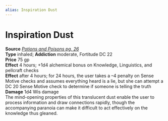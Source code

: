 ```yaml
---
alias: Inspiration Dust
---
```


# Inspiration Dust

**Source** [_Potions and Poisons pg. 26_](http://paizo.com/products/btpy9xa4?Pathfinder-Player-Companion-Potions-Poisons)  
**Type** inhaled; **Addiction** moderate, Fortitude DC 22  
**Price** 75 gp  
**Effect** 4 hours; +1d4 alchemical bonus on Knowledge, Linguistics, and pellcraft checks  
**Effect** after 4 hours; for 24 hours, the user takes a –4 penalty on Sense Motive checks and assumes everything heard is a lie, but she can attempt a DC 20 Sense Motive check to determine if someone is telling the truth  
**Damage** 1d4 Wis damage  
The mind-opening properties of this translucent dust enable the user to process information and draw connections rapidly, though the accompanying paranoia can make it difficult to act effectively on the knowledge thus gleaned.

